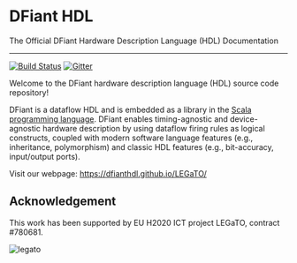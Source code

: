 # DFiant HDL

The Official DFiant Hardware Description Language (HDL) Documentation

---

[![Build Status](https://travis-ci.com/soronpo/DFiant.svg?token=dzwzuUsZuyhzAjyvw87v&branch=master)](https://travis-ci.com/soronpo/DFiant) [![Gitter](https://badges.gitter.im/DFiantHDL/DFiant.svg)](https://gitter.im/DFiantHDL/DFiant?utm_source=badge&utm_medium=badge&utm_campaign=pr-badge&utm_content=badge)

Welcome to the DFiant hardware description language (HDL) source code repository! 

DFiant is a dataflow HDL and is embedded as a library in the [Scala programming language](https://www.scala-lang.org/). DFiant enables  timing-agnostic and device-agnostic hardware description by using dataflow firing rules as logical constructs, coupled with modern software language features (e.g., inheritance, polymorphism) and classic HDL features (e.g., bit-accuracy, input/output ports).



Visit our webpage: https://dfianthdl.github.io/LEGaTO/



## Acknowledgement

This work has been supported by EU H2020 ICT project LEGaTO, contract #780681.

![legato](https://dfianthdl.github.io/LEGaTO/about/02_legato_logo_colour_web.png)